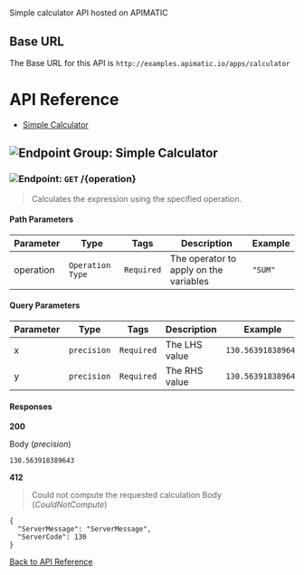 # 

Simple calculator API hosted on APIMATIC



## Base URL

The Base URL for this API is `http://examples.apimatic.io/apps/calculator`






# <a name="api_reference"></a>API Reference

* [Simple Calculator](#simple_calculator)

## <a name="simple_calculator"></a>![Endpoint Group: ](https://apidocs.io/img/class.png "Simple Calculator") Simple Calculator


### <a name="calculate"></a>![Endpoint: ](https://apidocs.io/img/method.png "Calculate") `GET` /{operation}

> Calculates the expression using the specified operation.



#### Path Parameters
| Parameter | Type | Tags | Description | Example |
|-----------|------| ---- |-------------| ------- |
| operation | `Operation Type` |  ``` Required ```  | The operator to apply on the variables | `"SUM"` | 

#### Query Parameters
| Parameter | Type | Tags | Description | Example |
|-----------|------| ---- |-------------| ------- |
| x | `precision` |  ``` Required ```  | The LHS value | `130.563918389643` | 
| y | `precision` |  ``` Required ```  | The RHS value | `130.563918389643` | 

#### Responses
**200** 

Body (_precision_) 
```
130.563918389643
```


**412** 

> Could not compute the requested calculation
Body (_CouldNotCompute_) 
```
{
  "ServerMessage": "ServerMessage",
  "ServerCode": 130
}
```


[Back to API Reference](#api_reference)

